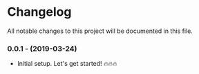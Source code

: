# Changelog

All notable changes to this project will be documented in this file.

### 0.0.1 - (2019-03-24)

* Initial setup. Let's get started! 🔥🔥🔥
